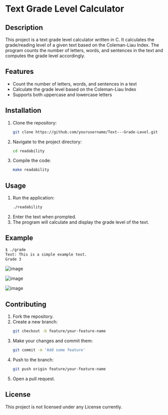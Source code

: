 # Text Grade Level Calculator

## Description
This project is a text grade level calculator written in C. It calculates the grade/reading level of a given text based on the Coleman-Liau Index. The program counts the number of letters, words, and sentences in the text and computes the grade level accordingly.

## Features
- Count the number of letters, words, and sentences in a text
- Calculate the grade level based on the Coleman-Liau Index
- Supports both uppercase and lowercase letters

## Installation
1. Clone the repository:
   ```bash
   git clone https://github.com/yourusername/Text---Grade-Level.git
   ```
2. Navigate to the project directory:
   ```bash
   cd readability
   ```
3. Compile the code:
   ```bash
   make readability
   ```

## Usage
1. Run the application:
   ```bash
   ./readability
   ```
2. Enter the text when prompted.
3. The program will calculate and display the grade level of the text.

## Example
```bash
$ ./grade
Text: This is a simple example text.
Grade 3
```
![image](https://github.com/user-attachments/assets/f34a7c59-6b3f-4d4d-9b53-0528799c3d44)

![image](https://github.com/user-attachments/assets/a955e796-80cc-4a9a-b859-a9670609ee1d)

![image](https://github.com/user-attachments/assets/dca71231-7c9e-42f1-9690-a503529782f9)

## Contributing
1. Fork the repository.
2. Create a new branch:
   ```bash
   git checkout -b feature/your-feature-name
   ```
3. Make your changes and commit them:
   ```bash
   git commit -m 'Add some feature'
   ```
4. Push to the branch:
   ```bash
   git push origin feature/your-feature-name
   ```
5. Open a pull request.

## License
This project is not licensed under any License currently.
